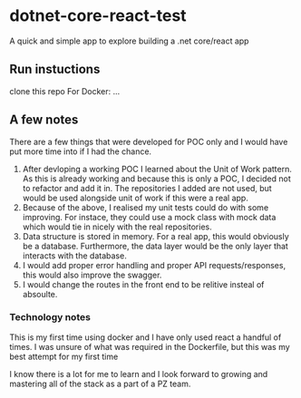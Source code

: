 # dotnet-core-react-test
A quick and simple app to explore building a .net core/react app

## Run instuctions
clone this repo
For Docker:
...


## A few notes
There are a few things that were developed for POC only and I would have put more time into if I had the chance. 
1. After devloping a working POC I learned about the Unit of Work pattern. As this is already working and because this is only a POC, I decided not to refactor and add it in. The repositories I added are not used, but would be used alongside unit of work if this were a real app. 
2. Because of the above, I realised my unit tests could do with some improving. For instace, they could use a mock class with mock data which would tie in nicely with the real repositories.
3. Data structure is stored in memory. For a real app, this would obviously be a database. Furthermore, the data layer would be the only layer that interacts with the database.
4. I would add proper error handling and proper API requests/responses, this would also improve the swagger.
5. I would change the routes in the front end to be relitive insteal of absoulte. 

### Technology notes
This is my first time using docker and I have only used react a handful of times. I was unsure of what was required in the Dockerfile, but this was my best attempt for my first time

I know there is a lot for me to learn and I look forward to growing and mastering all of the stack as a part of a PZ team.